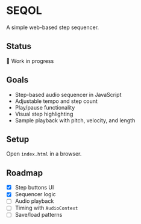 # SEQOL

A simple web-based step sequencer.

## Status
🚧 Work in progress

## Goals
- Step-based audio sequencer in JavaScript
- Adjustable tempo and step count
- Play/pause functionality
- Visual step highlighting
- Sample playback with pitch, velocity, and length

## Setup
Open `index.html` in a browser.

## Roadmap
- [x] Step buttons UI
- [x] Sequencer logic
- [ ] Audio playback
- [ ] Timing with `AudioContext`
- [ ] Save/load patterns
